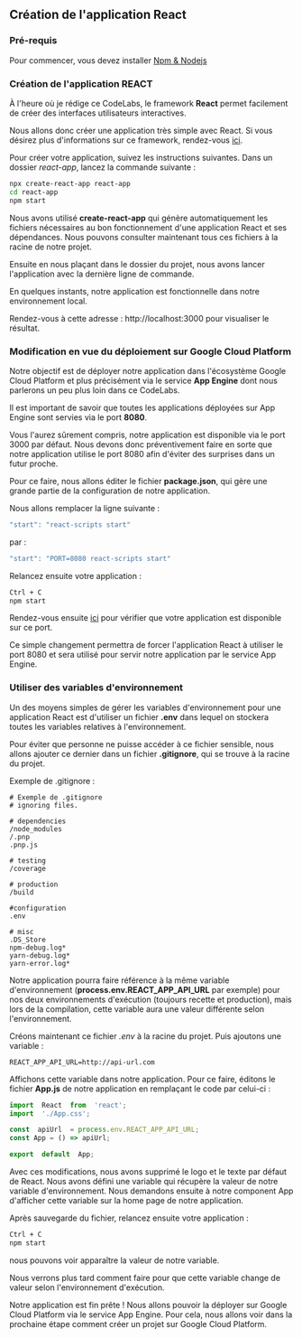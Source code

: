 ## Création de l'application React

### Pré-requis
Pour commencer, vous devez installer [Npm & Nodejs](https://docs.npmjs.com/downloading-and-installing-node-js-and-npm)

### Création de l'application REACT

À l'heure où je rédige ce CodeLabs, le framework **React** permet facilement de créer des interfaces utilisateurs interactives.

Nous allons donc créer une application très simple avec React.
Si vous désirez plus d'informations sur ce framework, rendez-vous [ici](https://fr.reactjs.org/).

Pour créer votre application, suivez les instructions suivantes.
Dans un dossier *react-app*, lancez la commande suivante :
```bash
npx create-react-app react-app
cd react-app
npm start
```
Nous avons utilisé **create-react-app** qui génère automatiquement les fichiers nécessaires au bon fonctionnement d'une application React et ses dépendances. Nous pouvons consulter maintenant tous ces fichiers à la racine de notre projet.

Ensuite en nous plaçant dans le dossier du projet, nous avons lancer l'application avec la dernière ligne de commande.

En quelques instants, notre application est fonctionnelle dans notre environnement local.

Rendez-vous à cette adresse : http://localhost:3000 pour visualiser le résultat.

### Modification en vue du déploiement sur Google Cloud Platform

Notre objectif est de déployer notre application dans l'écosystème Google Cloud Platform et plus précisément via le service **App Engine** dont nous parlerons un peu plus loin dans ce CodeLabs.

Il est important de savoir que toutes les applications déployées sur App Engine sont servies via le port **8080**.

Vous l'aurez sûrement compris, notre application est disponible via le port 3000 par défaut. Nous devons donc préventivement faire en sorte que notre application utilise le port 8080 afin d'éviter des surprises dans un futur proche.

Pour ce faire, nous allons éditer le fichier **package.json**, qui gère une grande partie de la configuration de notre application.

Nous allons remplacer la ligne suivante :
```js
"start": "react-scripts start"
```
par :
```js
"start": "PORT=8080 react-scripts start"
```
Relancez ensuite votre application :
```bash
Ctrl + C
npm start
```
Rendez-vous ensuite [ici](http://localhost:8080) pour vérifier que votre application est disponible sur ce port.

Ce simple changement permettra de forcer l'application React à utiliser le port 8080 et sera utilisé pour servir notre application par le service App Engine.

### Utiliser des variables d'environnement

Un des moyens simples de gérer les variables d'environnement pour une application React est d'utiliser un fichier **.env** dans lequel on stockera toutes les variables relatives à l'environnement.

Pour éviter que personne ne puisse accéder à ce fichier sensible, nous allons ajouter ce dernier dans un fichier **.gitignore**, qui se trouve à la racine du projet.

Exemple de .gitignore :
```
# Exemple de .gitignore
# ignoring files.

# dependencies
/node_modules
/.pnp
.pnp.js

# testing
/coverage

# production
/build

#configuration
.env

# misc
.DS_Store
npm-debug.log*
yarn-debug.log*
yarn-error.log*

```
Notre application pourra faire référence à la même variable d'environnement (**process.env.REACT_APP_API_URL** par exemple) pour nos deux environnements d'exécution (toujours recette et production), mais lors de la compilation, cette variable aura une valeur différente selon l'environnement.

Créons maintenant ce fichier *.env* à la racine du projet.
Puis ajoutons une variable :

```
REACT_APP_API_URL=http://api-url.com
```

Affichons cette variable dans notre application. Pour ce faire, éditons le fichier **App.js** de notre application en remplaçant le code par celui-ci :

```js
import  React  from  'react';
import  './App.css';

const  apiUrl  = process.env.REACT_APP_API_URL;
const App = () => apiUrl;

export  default  App;
```

Avec ces modifications, nous avons supprimé le logo et le texte par défaut de React.
Nous avons défini une variable qui récupère la valeur de notre variable d'environnement.
Nous demandons ensuite à notre component App d'afficher cette variable sur la home page de notre application.

Après sauvegarde du fichier, relancez ensuite votre application :
```bash
Ctrl + C
npm start
```
nous pouvons voir apparaître la valeur de notre variable.

Nous verrons plus tard comment faire pour que cette variable change de valeur selon l'environnement d'exécution.

Notre application est fin prête ! Nous allons pouvoir la déployer sur Google Cloud Platform via le service App Engine.
Pour cela, nous allons voir dans la prochaine étape comment créer un projet sur Google Cloud Platform.
